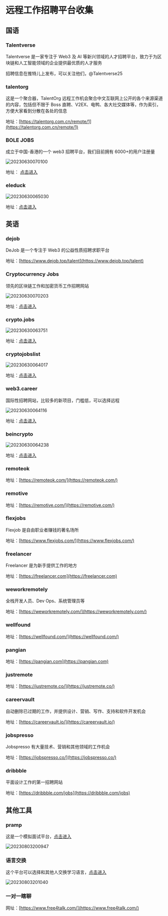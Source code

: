 # 远程工作招聘平台收集

## 国语

### Talentverse

Talentverse 是一家专注于 Web3 及 AI 等新兴领域的人才招聘平台，致力于为区块链和人工智能领域的企业提供最优质的人才服务

招聘信息在推特儿上发布，可以关注他们，@Talentverse25

### talentorg

这是一个聚合器，TalentOrg 远程工作机会聚合中文互联网上公开的各个来源渠道的内容，包括但不限于 Boss 直聘、V2EX、电鸭、各大社交媒体等，作为索引，方便大家看到分散在各处的信息

地址：[https://talentorg.com.cn/remote/1](https://talentorg.com.cn/remote/1)

### BOLE JOBS

成立于中国-香港的一个 web3 招聘平台，我们目前拥有 6000+的用户注册量

![20230630070100](https://cdn.jsdelivr.net/gh/nodeing/img-host/20230630070100.png)

地址： [点击进入](https://www.bolejobs.co/)

### eleduck

![20230630065030](https://cdn.jsdelivr.net/gh/nodeing/img-host/20230630065030.png)

地址：[点击进入](https://eleduck.com/web3)

## 英语

### dejob

DeJob 是一个专注于 Web3 的公益性质招聘求职平台

地址：[https://www.dejob.top/talent](https://www.dejob.top/talent)

### Cryptocurrency Jobs

领先的区块链工作和加密货币工作招聘网站

![20230630070203](https://cdn.jsdelivr.net/gh/nodeing/img-host/20230630070203.png)

地址：[点击进入](https://cryptocurrencyjobs.co/)

### crypto.jobs

![20230630063751](https://cdn.jsdelivr.net/gh/nodeing/img-host/20230630063751.png)

地址：[点击进入](https://crypto.jobs/)

### cryptojobslist

![20230630064017](https://cdn.jsdelivr.net/gh/nodeing/img-host/20230630064017.png)

地址：[点击进入](https://cryptojobslist.com/)

### web3.career

国际性招聘网站，比较多的新项目，门槛低，可以选择远程

![20230630064116](https://cdn.jsdelivr.net/gh/nodeing/img-host/20230630064116.png)

地址：[点击进入](https://web3.career/)

### beincrypto

![20230630064238](https://cdn.jsdelivr.net/gh/nodeing/img-host/20230630064238.png)

地址：[点击进入](https://beincrypto.com/jobs/)

### remoteok

地址：[https://remoteok.com/](https://remoteok.com/)

### remotive

地址：[https://remotive.com/](https://remotive.com/)

### flexjobs

Flexjob 是自由职业者赚钱的著名场所

地址：[https://www.flexjobs.com/](https://www.flexjobs.com/)

### freelancer

Freelancer 是为新手提供工作的地方

地址：[https://freelancer.com](https://freelancer.com)

### weworkremotely

全栈开发人员、Dev Ops、系统管理员等

地址：[https://weworkremotely.com/](https://weworkremotely.com/)

### wellfound

地址：[https://wellfound.com/](https://wellfound.com/)

### pangian

地址：[https://pangian.com](https://pangian.com)

### justremote

地址：[https://justremote.co/](https://justremote.co/)

### careervault

自动删除已过期的工作，并提供设计、营销、写作、支持和软件开发机会

地址：[https://careervault.io/](https://careervault.io/)

### jobspresso

Jobspresso 有大量技术、营销和其他领域的工作机会

地址：[https://jobspresso.co/](https://jobspresso.co/)

### dribbble

平面设计工作的第一招聘网站

地址：[https://dribbble.com/jobs](https://dribbble.com/jobs)

## 其他工具

### pramp

这是一个模拟面试平台，[点击进入](https://www.pramp.com/#/)

![20230803200947](https://cdn.jsdelivr.net/gh/nodeing/img-host/20230803200947.png)

### 语言交换

这个平台可以选择和其他人交换学习语言，[点击进入](https://language.exchange/language/EN-%E8%8B%B1%E8%AF%AD/#)

![20230803201040](https://cdn.jsdelivr.net/gh/nodeing/img-host/20230803201040.png)

### 一对一瞎聊

网址：[https://www.free4talk.com/](https://www.free4talk.com/)
